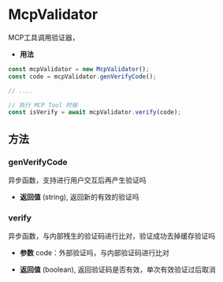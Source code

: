 # McpValidator

MCP工具调用验证器，

- **用法**

```typescript
const mcpValidator = new McpValidator();
const code = mcpValidator.genVerifyCode();

// ....

// 执行 MCP Tool 时候
const isVerify = await mcpValidator.verify(code);
```

## 方法

### genVerifyCode

异步函数，支持进行用户交互后再产生验证吗

- **返回值**
(string), 返回新的有效的验证吗

### verify
异步函数，与内部残生的验证码进行比对，验证成功去掉缓存验证吗

- **参数**
code：外部验证吗，与内部验证码进行比对

- **返回值**
(boolean), 返回验证码是否有效，单次有效验证过后取消
